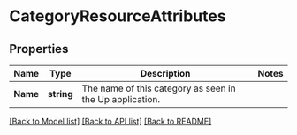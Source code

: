 # CategoryResourceAttributes

## Properties

Name | Type | Description | Notes
------------ | ------------- | ------------- | -------------
**Name** | **string** | The name of this category as seen in the Up application.  | 

[[Back to Model list]](../README.md#documentation-for-models) [[Back to API list]](../README.md#documentation-for-api-endpoints) [[Back to README]](../README.md)


